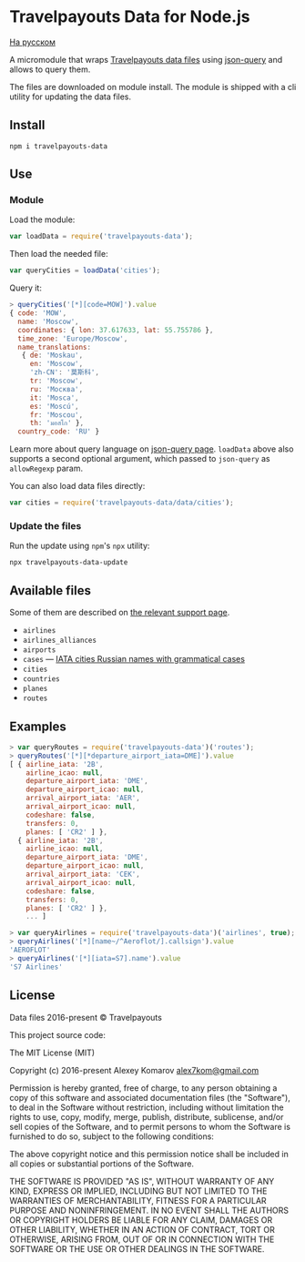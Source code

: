 # Travelpayouts Data for Node.js

[На русском](README.md)

A micromodule that wraps [Travelpayouts data files](https://support.travelpayouts.com/hc/en-us/articles/203956163-Data-Access-API#05) using [json-query](https://github.com/mmckegg/json-query) and allows to query them.

The files are downloaded on module install. The module is shipped with a cli utility for updating the data files.

## Install

```
npm i travelpayouts-data
```

## Use

### Module

Load the module:

```js
var loadData = require('travelpayouts-data');
```

Then load the needed file:

```js
var queryCities = loadData('cities');
```

Query it:

```js
> queryCities('[*][code=MOW]').value
{ code: 'MOW',
  name: 'Moscow',
  coordinates: { lon: 37.617633, lat: 55.755786 },
  time_zone: 'Europe/Moscow',
  name_translations:
   { de: 'Moskau',
     en: 'Moscow',
     'zh-CN': '莫斯科',
     tr: 'Moscow',
     ru: 'Москва',
     it: 'Mosca',
     es: 'Moscú',
     fr: 'Moscou',
     th: 'มอสโก' },
  country_code: 'RU' }
```

Learn more about query language on [json-query page](https://github.com/mmckegg/json-query). `loadData` above also supports a second optional argument, which passed to `json-query` as `allowRegexp` param.

You can also load data files directly:

```js
var cities = require('travelpayouts-data/data/cities');
```

### Update the files

Run the update using `npm`'s `npx` utility:

```
npx travelpayouts-data-update
```

## Available files

Some of them are described on [the relevant support page](https://support.travelpayouts.com/hc/en-us/articles/203956163-Data-Access-API#05).

* `airlines`
* `airlines_alliances`
* `airports`
* `cases` — [IATA cities Russian names with grammatical cases](https://support.travelpayouts.com/hc/ru/articles/203956063-%D0%91%D0%B0%D0%B7%D1%8B-IATA)
* `cities`
* `countries`
* `planes`
* `routes`

## Examples

```js
> var queryRoutes = require('travelpayouts-data')('routes');
> queryRoutes('[*][*departure_airport_iata=DME]').value
[ { airline_iata: '2B',
    airline_icao: null,
    departure_airport_iata: 'DME',
    departure_airport_icao: null,
    arrival_airport_iata: 'AER',
    arrival_airport_icao: null,
    codeshare: false,
    transfers: 0,
    planes: [ 'CR2' ] },
  { airline_iata: '2B',
    airline_icao: null,
    departure_airport_iata: 'DME',
    departure_airport_icao: null,
    arrival_airport_iata: 'CEK',
    arrival_airport_icao: null,
    codeshare: false,
    transfers: 0,
    planes: [ 'CR2' ] },
    ... ]
```

```js
> var queryAirlines = require('travelpayouts-data')('airlines', true);
> queryAirlines('[*][name~/^Aeroflot/].callsign').value
'AEROFLOT'
> queryAirlines('[*][iata=S7].name').value
'S7 Airlines'
```

## License

Data files 2016-present © Travelpayouts

This project source code:

The MIT License (MIT)

Copyright (c) 2016-present Alexey Komarov <alex7kom@gmail.com>

Permission is hereby granted, free of charge, to any person obtaining a copy of
this software and associated documentation files (the "Software"), to deal in
the Software without restriction, including without limitation the rights to
use, copy, modify, merge, publish, distribute, sublicense, and/or sell copies of
the Software, and to permit persons to whom the Software is furnished to do so,
subject to the following conditions:

The above copyright notice and this permission notice shall be included in all
copies or substantial portions of the Software.

THE SOFTWARE IS PROVIDED "AS IS", WITHOUT WARRANTY OF ANY KIND, EXPRESS OR
IMPLIED, INCLUDING BUT NOT LIMITED TO THE WARRANTIES OF MERCHANTABILITY, FITNESS
FOR A PARTICULAR PURPOSE AND NONINFRINGEMENT. IN NO EVENT SHALL THE AUTHORS OR
COPYRIGHT HOLDERS BE LIABLE FOR ANY CLAIM, DAMAGES OR OTHER LIABILITY, WHETHER
IN AN ACTION OF CONTRACT, TORT OR OTHERWISE, ARISING FROM, OUT OF OR IN
CONNECTION WITH THE SOFTWARE OR THE USE OR OTHER DEALINGS IN THE SOFTWARE.
